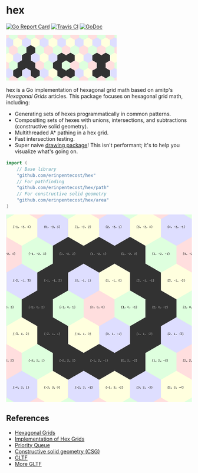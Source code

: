 # hex

[![Go Report Card](https://goreportcard.com/badge/github.com/erinpentecost/hexcoord)](https://goreportcard.com/report/github.com/erinpentecost/hexcoord)
[![Travis CI](https://travis-ci.org/erinpentecost/hexcoord.svg?branch=master)](https://travis-ci.org/erinpentecost/hexcoord.svg?branch=master)
[![GoDoc](https://godoc.org/github.com/erinpentecost/hexcoord?status.svg)](https://godoc.org/github.com/erinpentecost/hexcoord)

![hex logo](examples/drawhx/TestDrawLogo.png)

hex is a Go implementation of hexagonal grid math based on amitp's *Hexagonal Grids* articles. This package focuses on hexagonal grid math, including:

* Generating sets of hexes programmatically in common patterns.
* Compositing sets of hexes with unions, intersections, and subtractions (constructive solid geometry).
* Multithreaded A* pathing in a hex grid.
* Fast intersection testing.
* Super naive [drawing package](examples/drawhx)! This isn't performant; it's to help you visualize what's going on.

```go
import (
    // Base library
    "github.com/erinpentecost/hex"
    // For pathfinding
    "github.com/erinpentecost/hex/path"
    // For constructive solid geometry
    "github.com/erinpentecost/hex/area"
)
```

![hex map](examples/drawhx/testdraw.png)

## References

* [Hexagonal Grids](https://www.redblobgames.com/grids/hexagons)
* [Implementation of Hex Grids](https://www.redblobgames.com/grids/hexagons/implementation.html)
* [Priority Queue](https://golang.org/pkg/container/heap/#example__priorityQueue)
* [Constructive solid geometry (CSG)](https://en.wikipedia.org/wiki/Constructive_solid_geometry)
* [GLTF](https://github.com/KhronosGroup/glTF/blob/master/specification/2.0/README.md#meshes)
* [More GLTF](https://github.com/KhronosGroup/glTF-Tutorials/blob/master/gltfTutorial/gltfTutorial_005_BuffersBufferViewsAccessors.md)